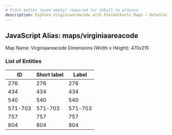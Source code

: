 ```yaml
---
# Front matter (even empty) required for Jekyll to process
description: Explore Virginiaareacode with FusionCharts Maps – Detailed features for seamless integration. Try now & enhance your data visualization today! 
---
```


## JavaScript Alias: maps/virginiaareacode

Map Name: Virginiaareacode
Dimensions (Width x Height): 470x215





### List of Entities

ID | Short label | Label
---|---|---|
276|276|276
434|434|434
540|540|540
571-703|571-703|571-703
757|757|757
804|804|804

